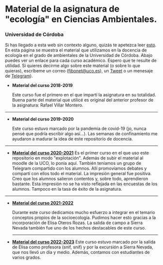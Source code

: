 # Material de la asignatura de "ecología" en Ciencias Ambientales. 
### Universidad de Córdoba 



Si has llegado a esta web sin contexto alguno, quizás te apetezca leer [esto](https://aprendiendo-cosas.github.io/). En esta página se muestra el material que utilizamos en la docencia de ecología en el grado de ambientales de la Universidad de Córdoba. Abajo puedes ver un enlace para cada curso académico. Espero que te resulte de utilidad. Si quieres decirme algo sobre este material (o sobre lo que quieras), escríbeme un correo ([fjbonet@uco.es](mailto:fjbonet@uco.es)), un [Tweet](https://twitter.com/fjbonet) o un menesaje de [Telegram](t.me/fjbonet)). 




+ **Material del curso 2018-2019**

  Este curso fue el primero en el que impartí la asignatura en su totalidad. Buena parte del material que utilicé es original del anterior profesor de la asignatura: Rafael Villar Montero. 

***
+ **Material del curso 2019-2020**
  
  Este curso estuvo marcado por la pandemia de covid-19 (jo, nunca pensé que podría escribir algo así...). Las semanas de confinamiento me ayudaron a madurar la idea de este repositorio de docencia.
***

+ **[Material del curso 2020-2021](https://aprendiendo-cosas.github.io/ecologia_CCAA_UCO/contenidos_ecologia_ccaa_2020-2021.html)**
  Es el primer curso en el que uso este repositorio en modo "explotación". Además de subir el material al moodle de la UCO, lo ponía aquí. También teníamos un grupo de Telegram compartido con los alumnos. Allí promovíamos debates y compartí con ellos todo el material. La impresión general fue positiva. Creo que los alumnos salieron contentos y, sobre todo, aprendieron bastante. Esta impresión no se ha visto reflejada en las encuestas de los alumnos. Tampoco en la tasa de éxito de la asignatura. 
***

+ [**Material del curso 2021-2022**](https://aprendiendo-cosas.github.io/ecologia_CCAA_UCO/contenidos_ecologia_ccaa_2021-2022.html)

  Durante este curso dedicamos mucho esfuerzo a integrar en el temario conceptos propios de la socioecología. Pudimos hacer esto gracias a la incorporación de Elisa Oteros Rozas. La salida de campo a Sierra Nevada también fue uno de los hechos destacables de este curso.
  
  ***
  
+ [**Material del curso 2022-2023**](https://aprendiendo-cosas.github.io/ecologia_CCAA_UCO/contenidos_ecologia_ccaa_2022-2023.html)
  Este curso estuvo marcado por la salida de Elisa como profesora (snif, snif) y por la excursión a Sierra Nevada, que nos llevó un día y medio. Además, contamos con estudiantes de varios grados. 
  
  